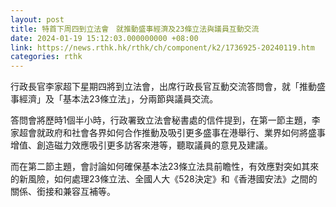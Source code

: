 ```yaml
---
layout: post
title: 特首下周四到立法會　就推動盛事經濟及23條立法與議員互動交流
date: 2024-01-19 15:12:03.000000000 +08:00
link: https://news.rthk.hk/rthk/ch/component/k2/1736925-20240119.htm
categories: rthk
---
```


行政長官李家超下星期四將到立法會，出席行政長官互動交流答問會，就「推動盛事經濟」及「基本法23條立法」，分兩節與議員交流。

答問會將歷時1個半小時，行政署致立法會秘書處的信件提到，在第一節主題，李家超會就政府和社會各界如何合作推動及吸引更多盛事在港舉行、業界如何將盛事增值、創造磁力效應吸引更多訪客來港等，聽取議員的意見及建議。

而在第二節主題，會討論如何確保基本法23條立法具前瞻性，有效應對突如其來的新風險，如何處理23條立法、全國人大《528決定》和《香港國安法》之間的關係、銜接和兼容互補等。
